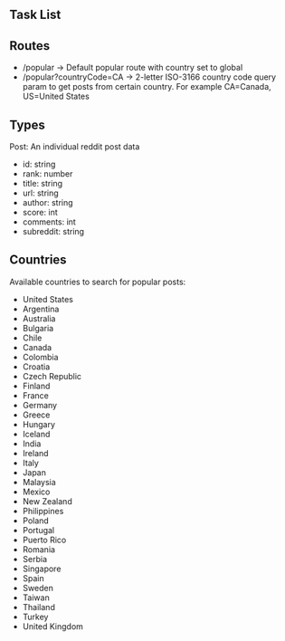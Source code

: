 ## Task List

## Routes

* /popular -> Default popular route with country set to global
* /popular?countryCode=CA -> 2-letter ISO-3166 country code query param to get posts from certain country. For example
  CA=Canada, US=United States

## Types

Post: An individual reddit post data

* id: string
* rank: number
* title: string
* url: string
* author: string
* score: int
* comments: int
* subreddit: string

## Countries

Available countries to search for popular posts:

* United States
* Argentina
* Australia
* Bulgaria
* Chile
* Canada
* Colombia
* Croatia
* Czech Republic
* Finland
* France
* Germany
* Greece
* Hungary
* Iceland
* India
* Ireland
* Italy
* Japan
* Malaysia
* Mexico
* New Zealand
* Philippines
* Poland
* Portugal
* Puerto Rico
* Romania
* Serbia
* Singapore
* Spain
* Sweden
* Taiwan
* Thailand
* Turkey
* United Kingdom